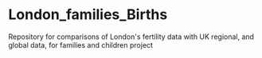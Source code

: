 # London_families_Births
Repository for comparisons of London's fertility data with UK regional, and global data, for families and children project
